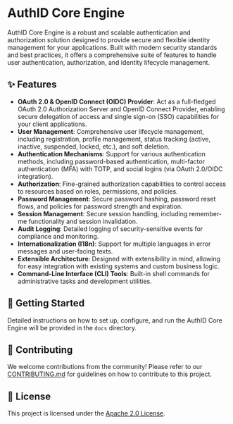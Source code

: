 # AuthID Core Engine

AuthID Core Engine is a robust and scalable authentication and authorization solution designed to provide secure and flexible identity management for your applications. Built with modern security standards and best practices, it offers a comprehensive suite of features to handle user authentication, authorization, and identity lifecycle management.

## ✨ Features

*   **OAuth 2.0 & OpenID Connect (OIDC) Provider**: Act as a full-fledged OAuth 2.0 Authorization Server and OpenID Connect Provider, enabling secure delegation of access and single sign-on (SSO) capabilities for your client applications.
*   **User Management**: Comprehensive user lifecycle management, including registration, profile management, status tracking (active, inactive, suspended, locked, etc.), and soft deletion.
*   **Authentication Mechanisms**: Support for various authentication methods, including password-based authentication, multi-factor authentication (MFA) with TOTP, and social logins (via OAuth 2.0/OIDC integration).
*   **Authorization**: Fine-grained authorization capabilities to control access to resources based on roles, permissions, and policies.
*   **Password Management**: Secure password hashing, password reset flows, and policies for password strength and expiration.
*   **Session Management**: Secure session handling, including remember-me functionality and session invalidation.
*   **Audit Logging**: Detailed logging of security-sensitive events for compliance and monitoring.
*   **Internationalization (I18n)**: Support for multiple languages in error messages and user-facing texts.
*   **Extensible Architecture**: Designed with extensibility in mind, allowing for easy integration with existing systems and custom business logic.
*   **Command-Line Interface (CLI) Tools**: Built-in shell commands for administrative tasks and development utilities.

## 🚀 Getting Started

Detailed instructions on how to set up, configure, and run the AuthID Core Engine will be provided in the `docs` directory.

## 🤝 Contributing

We welcome contributions from the community! Please refer to our [CONTRIBUTING.md](CONTRIBUTING.md) for guidelines on how to contribute to this project.

## 📄 License

This project is licensed under the [Apache 2.0 License](https://www.apache.org/licenses/LICENSE-2.0).
